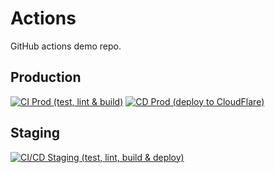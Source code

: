 # Actions

GitHub actions demo repo.

## Production

[![CI Prod (test, lint & build)](https://github.com/ropaolle/actions/actions/workflows/ci-prod.yml/badge.svg?branch=main)](https://github.com/ropaolle/actions/actions/workflows/ci-prod.yml)
[![CD Prod (deploy to CloudFlare)](https://github.com/ropaolle/actions/actions/workflows/cd-prod.yml/badge.svg?branch=main)](https://github.com/ropaolle/actions/actions/workflows/cd-prod.yml)

## Staging

[![CI/CD Staging (test, lint, build & deploy)](https://github.com/ropaolle/actions/actions/workflows/ci-cd-staging.yml/badge.svg?branch=staging)](https://github.com/ropaolle/actions/actions/workflows/ci-cd-staging.yml)
